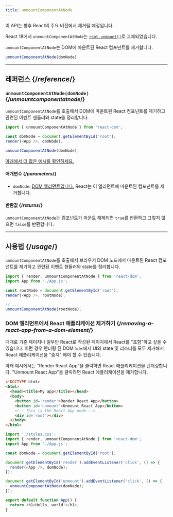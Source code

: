 ```yaml
---
title: unmountComponentAtNode
---
```


<Deprecated>

이 API는 향후 React의 주요 버전에서 제거될 예정입니다.

React 18에서 `unmountComponentAtNode`는 [`root.unmount()`](/reference/react-dom/client/createRoot#root-unmount)로 교체되었습니다.

</Deprecated>

<Intro>

`unmountComponentAtNode`는 DOM에 마운트된 React 컴포넌트를 제거합니다.

```js
unmountComponentAtNode(domNode)
```

</Intro>

<InlineToc />

---

## 레퍼런스 {/*reference*/}

### `unmountComponentAtNode(domNode)` {/*unmountcomponentatnode*/}

`unmountComponentAtNode`를 호출해서 DOM에 마운트된 React 컴포넌트를 제거하고 관련된 이벤트 핸들러와 state를 정리합니다.

```js
import { unmountComponentAtNode } from 'react-dom';

const domNode = document.getElementById('root');
render(<App />, domNode);

unmountComponentAtNode(domNode);
```

[아래에서 더 많은 예시를 확인하세요.](#usage)

#### 매개변수 {/*parameters*/}

* `domNode`: [DOM 엘리먼트입니다.](https://developer.mozilla.org/en-US/docs/Web/API/Element) React는 이 엘리먼트에 마운트된 컴포넌트를 제거합니다.

#### 반환값 {/*returns*/}

`unmountComponentAtNode`는 컴포넌트가 마운트 해제되면 `true`를 반환하고 그렇지 않으면 `false`를 반환합니다.

---

## 사용법 {/*usage*/}

`unmountComponentAtNode`를 호출해서 <CodeStep step={2}>브라우저 DOM 노드</CodeStep>에서 <CodeStep step={1}>마운트된 React 컴포넌트</CodeStep>를 제거하고 관련된 이벤트 핸들러와 state를 정리합니다.

```js [[1, 5, "<App />"], [2, 5, "rootNode"], [2, 8, "rootNode"]]
import { render, unmountComponentAtNode } from 'react-dom';
import App from './App.js';

const rootNode = document.getElementById('root');
render(<App />, rootNode);

// ...
unmountComponentAtNode(rootNode);
```

### DOM 엘리먼트에서 React 애플리케이션 제거하기 {/*removing-a-react-app-from-a-dom-element*/}

때때로 기존 페이지나 일부만 React로 작성된 페이지에서 React를 "포함"하고 싶을 수 있습니다. 이런 경우 렌더링 된 DOM 노드에서 UI와 state 및 리스너를 모두 제거해서 React 애플리케이션을 "중지" 해야 할 수 있습니다.

아래 예시에서는 "Render React App"을 클릭하면 React 애플리케이션을 렌더링합니다. "Unmount React App"을 클릭하면 React 애플리케이션을 제거합니다.

<Sandpack>

```html index.html
<!DOCTYPE html>
<html>
  <head><title>My app</title></head>
  <body>
    <button id='render'>Render React App</button>
    <button id='unmount'>Unmount React App</button>
    <!-- This is the React App node -->
    <div id='root'></div>
  </body>
</html>
```

```js index.js active
import './styles.css';
import { render, unmountComponentAtNode } from 'react-dom';
import App from './App.js';

const domNode = document.getElementById('root');

document.getElementById('render').addEventListener('click', () => {
  render(<App />, domNode);
});

document.getElementById('unmount').addEventListener('click', () => {
  unmountComponentAtNode(domNode);
});
```

```js App.js
export default function App() {
  return <h1>Hello, world!</h1>;
}
```

</Sandpack>
